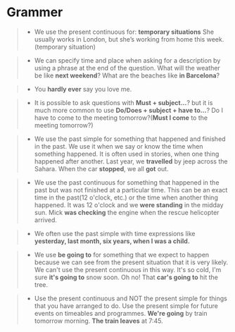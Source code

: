 # Grammer
>- We use the present continuous for: **temporary situations**
    She usually works in London, but she’s working from home this week. (temporary situation)

>- We can specify time and place when asking for a description by using a phrase at the end of the question.
    What will the weather be like **next weekend**?
    What are the beaches like **in Barcelona**?

>- You **hardly ever** say you love me.

>- It is possible to ask questions with **Must + subject...**? but it is much more common to use **Do/Does + subject + have to...**?
    Do I have to come to the meeting tomorrow?(**Must I come** to the meeting tomorrow?)

>- We use the past simple for something that happened and finished in the past. We use it when we say or know the time when something happened. It is often used in stories, when one thing happened after another.
    Last year, we **travelled** by jeep across the Sahara.
    When the car **stopped**, we all **got** out.

>- We use the past continuous for something that happened in the past but was not finished at a particular time. This can be an exact time in the past(12 o'clock, etc.) or the time when another thing happened.
    It was 12 o'clock and we **were standing** in the midday sun.
    Mick **was checking** the engine when the rescue helicopter arrived.

>- We often use the past simple with time expressions like **yesterday, last month, six years, when I was a child.**

>- We use **be going to** for something that we expect to happen because we can see from the present situation that it is very likely. We can't use the present continuous in this way.
    It's so cold, I'm sure **it's going to** snow soon.
    Oh no! That **car's going to** hit the tree.

>- Use the present continuous and NOT the present simple for things that you have arranged to do. Use the present simple for future events on timeables and programmes.
    **We're going** by train tomorrow morning.
    **The train leaves** at 7:45.




